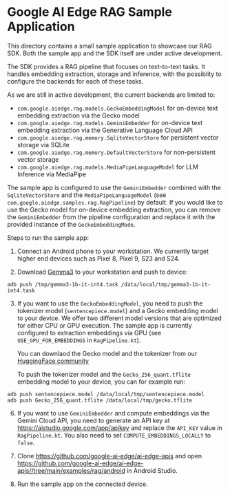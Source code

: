 # Google AI Edge RAG Sample Application

This directory contains a small sample application to showcase our RAG SDK. Both the sample app and
the SDK itself are under active development.

The SDK provides a RAG pipeline that focuses on text-to-text tasks. It handles embedding extraction,
storage and inference, with the possiblity to configure the backends for each of these tasks.

As we are still in active development, the current backends are limited to:

- `com.google.aiedge.rag.models.GeckoEmbeddingModel` for on-device text embedding extraction via the
  Gecko model
- `com.google.aiedge.rag.models.GeminiEmbedder` for on-device text embedding extraction via the
  Generative Language Cloud API
- `com.google.aiedge.rag.memory.SqliteVectorStore` for persistent vector storage via SQLite
- `com.google.aiedge.rag.memory.DefaultVectorStore` for non-persistent vector storage
- `com.google.aiedge.rag.models.MediaPipeLanguageModel` for LLM Inference via MediaPipe

The sample app is configured to use the `GeminiEmbedder` combined with the `SqliteVectorStore` and
the `MediaPipeLanguageModel` (see `com.google.aiedge.samples.rag.RagPipeline`) by default. If you
would like to use the Gecko model for on-device embedding extraction, you can remove
the `GeminiEmbedder` from the pipeline configuration and replace it with the provided instance of
the `GeckoEmbeddingMode`.

Steps to run the sample app:

1) Connect an Android phone to your workstation. We currently target higher end devices such as
   Pixel 8, Pixel 9, S23 and S24.

2) Download [Gemma3](https://huggingface.co/litert-community/Gemma3-1B-IT/resolve/main/gemma3-1b-it-int4.task?download=true) to your workstation and push to device:

```
adb push /tmp/gemma3-1b-it-int4.task /data/local/tmp/gemma3-1b-it-int4.task
```

3) If you want to use the `GeckoEmbeddingModel`, you need to push the tokenizer
   model (`sentencepiece.model`) and a Gecko embedding model to your device. We offer two different
   model versions that are optimized for either CPU or GPU execution. The sample app is currently
   configured to extraction embeddings via GPU (see `USE_GPU_FOR_EMBEDDINGS` in `RagPipeline.kt`).

   You can downlaod the Gecko model and the tokenizer from our [HuggingFace community](https://huggingface.co/litert-community/Gecko-110m-en)

   To push the tokenizer model and the `Gecko_256_quant.tflite` embedding model to your device, you
   can for example run:

```
adb push sentencepiece.model /data/local/tmp/sentencepiece.model
adb push Gecko_256_quant.tflite /data/local/tmp/gecko.tflite
```

6) If you want to use `GeminiEmbedder` and compute embeddings via the Gemini Cloud API, you need to
   generate an API key at https://aistudio.google.com/app/apikey and replace the `API_KEY` value in
   `RagPipeline.kt`. You also need to set `COMPUTE_EMBEDDINGS_LOCALLY` to `false`.

7) Clone https://github.com/google-ai-edge/ai-edge-apis and
   open https://github.com/google-ai-edge/ai-edge-apis//tree/main/examples/rag/android in Android
   Studio.

8) Run the sample app on the connected device.
